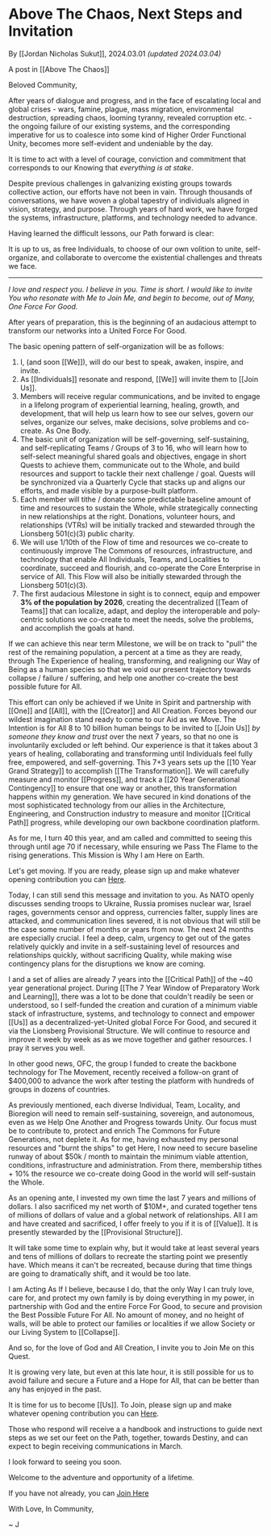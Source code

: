 # Above The Chaos, Next Steps and Invitation

By [[Jordan Nicholas Sukut]], 2024.03.01 _(updated 2024.03.04)_

A post in [[Above The Chaos]]  

Beloved Community, 

After years of dialogue and progress, and in the face of escalating local and global crises - wars, famine, plague, mass migration, environmental destruction, spreading chaos, looming tyranny, revealed corruption etc. - the ongoing failure of our existing systems, and the corresponding imperative for us to coalesce into some kind of Higher Order Functional Unity, becomes more self-evident and undeniable by the day. 

It is time to act with a level of courage, conviction and commitment that corresponds to our Knowing that *everything is at stake*. 

Despite previous challenges in galvanizing existing groups towards collective action, our efforts have not been in vain. Through thousands of conversations, we have woven a global tapestry of individuals aligned in vision, strategy, and purpose. Through years of hard work, we have forged the systems, infrastructure, platforms, and technology needed to advance. 

Having learned the difficult lessons, our Path forward is clear: 

It is up to us, as free Individuals, to choose of our own volition to unite, self-organize, and collaborate to overcome the existential challenges and threats we face. 

___
  
*I love and respect you. I believe in you. Time is short. I would like to invite You who resonate with Me to Join Me, and begin to become, out of Many, One Force For Good.* 

After years of preparation, this is the beginning of an audacious attempt to transform our networks into a United Force For Good. 

The basic opening pattern of self-organization will be as follows: 

1. I, (and soon [[We]]), will do our best to speak, awaken, inspire, and invite.  
2. As [[Individuals]] resonate and respond, [[We]] will invite them to [[Join Us]].  
3. Members will receive regular communications, and be invited to engage in a lifelong program of experiential learning, healing, growth, and development, that will help us learn how to see our selves, govern our selves, organize our selves, make decisions, solve problems and co-create. As One Body.  
4. The basic unit of organization will be self-governing, self-sustaining, and self-replicating Teams / Groups of 3 to 16, who will learn how to self-select meaningful shared goals and objectives, engage in short Quests to achieve them, communicate out to the Whole, and build resources and support to tackle their next challenge / goal. Quests will be synchronized via a Quarterly Cycle that stacks up and aligns our efforts, and made visible by a purpose-built platform.  
5. Each member will tithe / donate some predictable baseline amount of time and resources to sustain the Whole, while strategically connecting in new relationships at the right. Donations, volunteer hours, and relationships (VTRs) will be initially tracked and stewarded through the Lionsberg 501(c)(3) public charity. 
6. We will use 1/10th of the Flow of time and resources we co-create to continuously improve The Commons of resources, infrastructure, and technology that enable All Individuals, Teams, and Localities to coordinate, succeed and flourish, and co-operate the Core Enterprise in service of All. This Flow will also be initially stewarded through the Lionsberg 501(c)(3).  
7. The first audacious Milestone in sight is to connect, equip and empower **3% of the population by 2026**, creating the decentralized [[Team of Teams]] that can localize, adapt, and deploy the interoperable and poly-centric solutions we co-create to meet the needs, solve the problems, and accomplish the goals at hand. 

If we can achieve this near term Milestone, we will be on track to "pull" the rest of the remaining population, a percent at a time as they are ready, through The Experience of healing, transforming, and realigning our Way of Being as a human species so that we void our present trajectory towards collapse / failure / suffering, and help one another co-create the best possible future for All. 

This effort can only be achieved if we Unite in Spirit and partnership with [[One]] and [[All]], with the [[Creator]] and All Creation. Forces beyond our wildest imagination stand ready to come to our Aid as we Move. The Intention is for All 8 to 10 billion human beings to be invited to [[Join Us]] *by someone they know and trust* over the next 7 years, so that no one is involuntarily excluded or left behind. Our experience is that it takes about 3 years of healing, collaborating and transforming until Individuals feel fully free, empowered, and self-governing. This 7+3 years sets up the [[10 Year Grand Strategy]] to accomplish [[The Transformation]]. We will carefully measure and monitor [[Progress]], and track a [[20 Year Generational Contingency]] to ensure that one way or another, this transformation happens within my generation. We have secured in kind donations of the most sophisticated technology from our allies in the Architecture, Engineering, and Construction industry to measure and monitor [[Critical Path]] progress, while developing our own backbone coordination platform. 

As for me, I turn 40 this year, and am called and committed to seeing this through until age 70 if necessary, while ensuring we Pass The Flame to the rising generations. This Mission is Why I am Here on Earth. 

Let's get moving. If you are ready, please sign up and make whatever opening contribution you can [Here](https://jordannicholas.org/join_the_movement). 

Today, I can still send this message and invitation to you. As NATO openly discusses sending troops to Ukraine, Russia promises nuclear war, Israel rages, governments censor and oppress, currencies falter, supply lines are attacked, and communication lines severed, it is not obvious that will still be the case some number of months or years from now. The next 24 months are especially crucial. I feel a deep, calm, urgency to get out of the gates relatively quickly and invite in a self-sustaining level of resources and relationships quickly, without sacrificing Quality, while making wise contingency plans for the disruptions we know are coming. 

I and a set of allies are already 7 years into the [[Critical Path]] of the ~40 year generational project. During [[The 7 Year Window of Preparatory Work and Learning]], there was a lot to be done that couldn't readily be seen or understood, so I self-funded the creation and curation of a minimum viable stack of infrastructure, systems, and technology to connect and empower [[Us]] as a decentralized-yet-United global Force For Good, and secured it via the Lionsberg Provisional Structure. We will continue to resource and improve it week by week as as we move together and gather resources. I pray it serves you well. 

In other good news, OFC, the group I funded to create the backbone technology for The Movement, recently received a follow-on grant of $400,000 to advance the work after testing the platform with hundreds of groups in dozens of countries. 

As previously mentioned, each diverse Individual, Team, Locality, and Bioregion will need to remain self-sustaining, sovereign, and autonomous, even as we Help One Another and Progress towards Unity. Our focus must be to contribute to, protect and enrich The Commons for Future Generations, not deplete it. As for me, having exhausted my personal resources and "burnt the ships" to get Here, I now need to secure baseline runway of about $50k / month to maintain the minimum viable attention, conditions, infrastructure and administration. From there, membership tithes + 10% the resource we co-create doing Good in the world will self-sustain the Whole. 

As an opening ante, I invested my own time the last 7 years and millions of dollars. I also sacrificed my net worth of $10M+, and curated together tens of millions of dollars of value and a global network of relationships. All I am and have created and sacrificed, I offer freely to you if it is of [[Value]]. It is presently stewarded by the [[Provisional Structure]]. 

It will take some time to explain why, but it would take at least several years and tens of millions of dollars to recreate the starting point we presently have. Which means it can't be recreated, because during that time things are going to dramatically shift, and it would be too late. 

I am Acting As If I believe, because I do, that the only Way I can truly love, care for, and protect my own family is by doing everything in my power, in partnership with God and the entire Force For Good, to secure and provision the Best Possible Future For All. No amount of money, and no height of walls, will be able to protect our families or localities if we allow Society or our Living System to [[Collapse]]. 

And so, for the love of God and All Creation, I invite you to Join Me on this Quest. 

It is growing very late, but even at this late hour, it is still possible for us to avoid failure and secure a Future and a Hope for All, that can be better than any has enjoyed in the past. 

It is time for us to become [[Us]]. To Join, please sign up and make whatever opening contribution you can [Here](https://jordannicholas.org/join_the_movement). 

Those who respond will receive a a handbook and instructions to guide next steps as we set our feet on the Path, together, towards Destiny, and can expect to begin receiving communications in March. 

I look forward to seeing you soon. 

Welcome to the adventure and opportunity of a lifetime. 

If you have not already, you can [Join Here](https://jordannicholas.org/join_the_movement)

With Love, In Community, 

~ J 